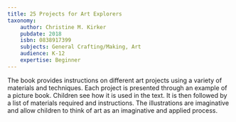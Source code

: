 ```yaml
---
title: 25 Projects for Art Explorers
taxonomy:
	author: Christine M. Kirker
	pubdate: 2018
	isbn: 0838917399
	subjects: General Crafting/Making, Art
	audience: K-12
	expertise: Beginner
---
```

The book provides instructions on different art projects using a variety of materials and techniques. Each project is presented through an example of a picture book. Children see how it is used in the text. It is then followed by a list of materials required and instructions. The illustrations are imaginative and allow children to think of art as an imaginative and applied process.